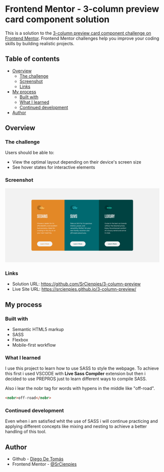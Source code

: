 # Frontend Mentor - 3-column preview card component solution

This is a solution to the [3-column preview card component challenge on Frontend Mentor](https://www.frontendmentor.io/challenges/3column-preview-card-component-pH92eAR2-). Frontend Mentor challenges help you improve your coding skills by building realistic projects. 

## Table of contents

- [Overview](#overview)
  - [The challenge](#the-challenge)
  - [Screenshot](#screenshot)
  - [Links](#links)
- [My process](#my-process)
  - [Built with](#built-with)
  - [What I learned](#what-i-learned)
  - [Continued development](#continued-development)
- [Author](#author)

## Overview

### The challenge

Users should be able to:

- View the optimal layout depending on their device's screen size
- See hover states for interactive elements

### Screenshot

![](./screenshot_1.png)

### Links

- Solution URL: https://github.com/SrCienpies/3-column-preview
- Live Site URL: https://srcienpies.github.io/3-column-preview/

## My process

### Built with

- Semantic HTML5 markup
- SASS
- Flexbox
- Mobile-first workflow

### What I learned

I use this project to learn how to use SASS to style the webpage. To achieve this first i used VSCODE with **Live Sass Compiler** extension but then i decided to use PREPROS just to learn different ways to compile SASS.

Also i lear the nobr tag for words with hypens in the middle like "off-road".

```html
<nobr>off-road</nobr>
```

### Continued development

Even when i am satisfied whit the use of SASS i will continue practicing and applying different concepts like mixing and nesting to achieve a better handling of this tool.


## Author

- Github - [Diego De Tomás](https://github.com/SrCienpies)
- Frontend Mentor - [@SrCienpies](https://www.frontendmentor.io/profile/SrCienpies)
